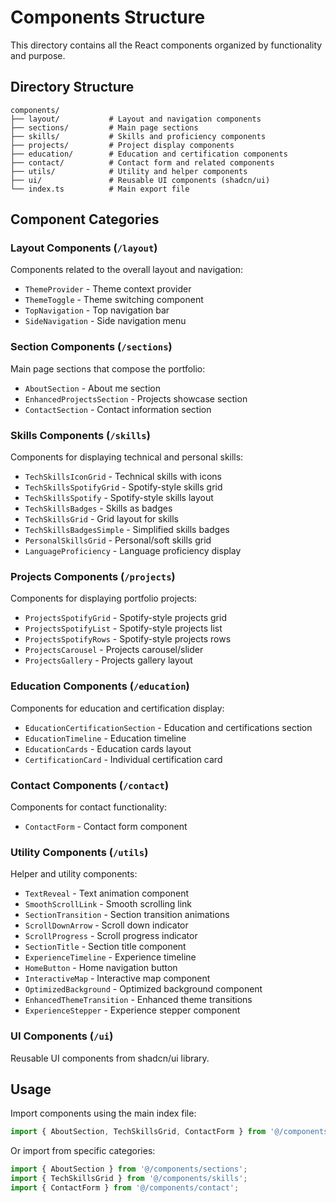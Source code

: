 # Components Structure

This directory contains all the React components organized by functionality and purpose.

## Directory Structure

```
components/
├── layout/           # Layout and navigation components
├── sections/         # Main page sections
├── skills/           # Skills and proficiency components
├── projects/         # Project display components
├── education/        # Education and certification components
├── contact/          # Contact form and related components
├── utils/            # Utility and helper components
├── ui/               # Reusable UI components (shadcn/ui)
└── index.ts          # Main export file
```

## Component Categories

### Layout Components (`/layout`)
Components related to the overall layout and navigation:
- `ThemeProvider` - Theme context provider
- `ThemeToggle` - Theme switching component
- `TopNavigation` - Top navigation bar
- `SideNavigation` - Side navigation menu

### Section Components (`/sections`)
Main page sections that compose the portfolio:
- `AboutSection` - About me section
- `EnhancedProjectsSection` - Projects showcase section
- `ContactSection` - Contact information section

### Skills Components (`/skills`)
Components for displaying technical and personal skills:
- `TechSkillsIconGrid` - Technical skills with icons
- `TechSkillsSpotifyGrid` - Spotify-style skills grid
- `TechSkillsSpotify` - Spotify-style skills layout
- `TechSkillsBadges` - Skills as badges
- `TechSkillsGrid` - Grid layout for skills
- `TechSkillsBadgesSimple` - Simplified skills badges
- `PersonalSkillsGrid` - Personal/soft skills grid
- `LanguageProficiency` - Language proficiency display

### Projects Components (`/projects`)
Components for displaying portfolio projects:
- `ProjectsSpotifyGrid` - Spotify-style projects grid
- `ProjectsSpotifyList` - Spotify-style projects list
- `ProjectsSpotifyRows` - Spotify-style projects rows
- `ProjectsCarousel` - Projects carousel/slider
- `ProjectsGallery` - Projects gallery layout

### Education Components (`/education`)
Components for education and certification display:
- `EducationCertificationSection` - Education and certifications section
- `EducationTimeline` - Education timeline
- `EducationCards` - Education cards layout
- `CertificationCard` - Individual certification card

### Contact Components (`/contact`)
Components for contact functionality:
- `ContactForm` - Contact form component

### Utility Components (`/utils`)
Helper and utility components:
- `TextReveal` - Text animation component
- `SmoothScrollLink` - Smooth scrolling link
- `SectionTransition` - Section transition animations
- `ScrollDownArrow` - Scroll down indicator
- `ScrollProgress` - Scroll progress indicator
- `SectionTitle` - Section title component
- `ExperienceTimeline` - Experience timeline
- `HomeButton` - Home navigation button
- `InteractiveMap` - Interactive map component
- `OptimizedBackground` - Optimized background component
- `EnhancedThemeTransition` - Enhanced theme transitions
- `ExperienceStepper` - Experience stepper component

### UI Components (`/ui`)
Reusable UI components from shadcn/ui library.

## Usage

Import components using the main index file:

```typescript
import { AboutSection, TechSkillsGrid, ContactForm } from '@/components';
```

Or import from specific categories:

```typescript
import { AboutSection } from '@/components/sections';
import { TechSkillsGrid } from '@/components/skills';
import { ContactForm } from '@/components/contact';
```
